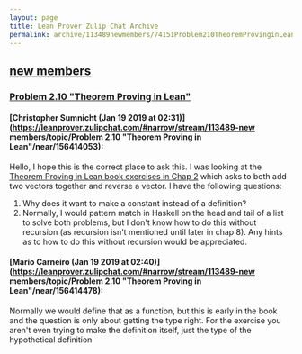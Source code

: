 ```yaml
---
layout: page
title: Lean Prover Zulip Chat Archive 
permalink: archive/113489newmembers/74151Problem210TheoremProvinginLean.html
---
```


## [new members](index.html)
### [Problem 2.10 "Theorem Proving in Lean"](74151Problem210TheoremProvinginLean.html)

#### [Christopher Sumnicht (Jan 19 2019 at 02:31)](https://leanprover.zulipchat.com/#narrow/stream/113489-new members/topic/Problem 2.10 "Theorem Proving in Lean"/near/156414053):
Hello, I hope this is the correct place to ask this. I was looking at the [Theorem Proving in Lean book exercises in Chap 2](https://leanprover.github.io/theorem_proving_in_lean/dependent_type_theory.html#exercises) which asks to both add two vectors together and reverse a vector. I have the following questions: 

1. Why does it want to make a constant instead of a definition?
 2. Normally, I would pattern match in Haskell on the head and tail of a list to solve both problems, but I don't know how to do this without recursion (as recursion isn't mentioned until later in chap 8). Any hints as to how to do this without recursion would be appreciated.

#### [Mario Carneiro (Jan 19 2019 at 02:40)](https://leanprover.zulipchat.com/#narrow/stream/113489-new members/topic/Problem 2.10 "Theorem Proving in Lean"/near/156414478):
Normally we would define that as a function, but this is early in the book and the question is only about getting the type right. For the exercise you aren't even trying to make the definition itself, just the type of the hypothetical definition

